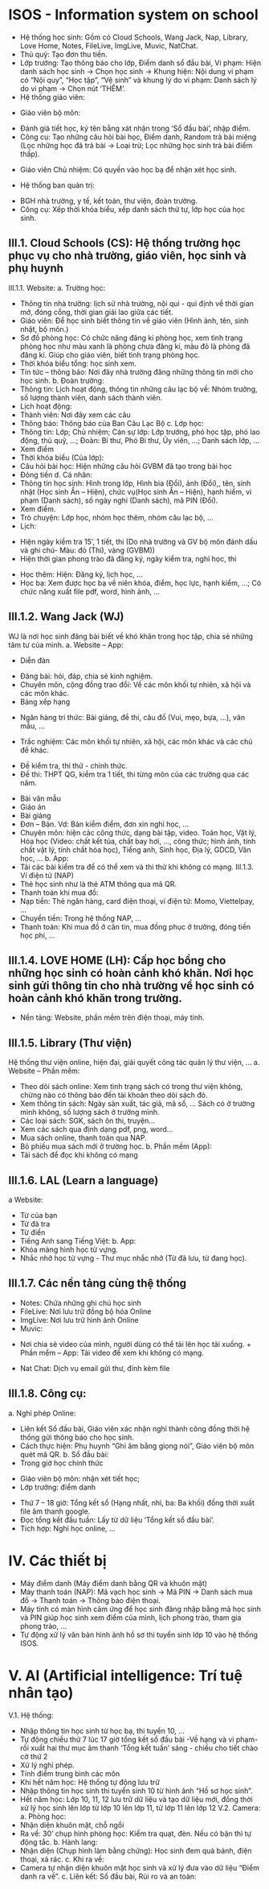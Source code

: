 # ISOS - Information system on school
- Hệ thống học sinh: Gồm có Cloud Schools, Wang Jack, Nap, Library, Love Home, Notes, FileLive, ImgLive, Muvic, NatChat.
- Thủ quỹ: Tạo đơn thu tiền.
- Lớp trưởng: Tạo thông báo cho lớp, Điểm danh sổ đầu bài, Vi phạm: Hiện danh sách học sinh -> Chọn học sinh -> Khung hiện: Nội dung vi phạm có “Nội quy”, “Học tập”, “Vệ sinh” và khung lý do vi phạm: Danh sách lý do vi phạm -> Chọn nút ‘THÊM’.
- Hệ thống giáo viên:
+ Giáo viên bộ môn:
- Đánh giá tiết học, ký tên bằng xát nhận trong ‘Sổ đầu bài’, nhập điểm.
- Công cụ: Tạo những câu hỏi bài học, Điểm danh, Random trả bài miệng (Lọc những học đã trả bài -> Loại trừ; Lọc những học sinh trả bài điểm thấp).
+ Giáo viên Chủ nhiệm: Có quyền vào học bạ để nhận xét học sinh.
- Hệ thống ban quản trị: 
+ BGH nhà trường, y tế, kết toán, thư viện, đoàn trường.
+ Công cụ: Xếp thời khóa biểu, xếp danh sách thứ tự, lớp học của học sinh.
## III.1. Cloud Schools (CS): Hệ thống trường học phục vụ cho nhà trường, giáo viên, học sinh và phụ huynh
III.1.1. Website:
a. Trường học:
- Thông tin nhà trường: lịch sử nhà trường, nội qui - qui định về thời gian mở, đóng cổng, thời gian giải lao giữa các tiết.
- Giáo viên: Để học sinh biết thông tin về giáo viên (Hình ảnh, tên, sinh nhật, bộ môn.)
- Sơ đồ phòng học: Có chức năng đăng kí phòng học, xem tình trạng phòng học như màu xanh là phòng chưa đăng kí, màu đỏ là phòng đã đăng kí. Giúp cho giáo viên, biết tình trạng phòng học.
- Thời khóa biểu tổng: học sinh xem.
- Tin tức – thông báo: Nơi đây nhà trường đăng những thông tin mới cho học sinh.
b. Đoàn trường: 
- Thông tin: Lịch hoạt động, thông tin những câu lạc bộ về: Nhóm trưởng, số lượng thành viên, danh sách thành viên.
- Lịch hoạt động:
- Thành viên: Nơi đây xem các câu 
- Thông báo: Thông báo của Ban Câu Lạc Bộ
c. Lớp học: 
- Thông tin: Lớp; Chủ nhiệm; Cán sự lớp: Lớp trưởng, phó học tập, phó lao động, thủ quỹ, …; Đoàn: Bí thư, Phó Bí thư, Ủy viên, …; Danh sách lớp, …
- Xem điểm
- Thời khóa biểu (Của lớp):
- Câu hỏi bài học: Hiện những câu hỏi GVBM đã tạo trong bài học
- Đóng tiền
 d. Cá nhân:
- Thông tin học sinh: Hình trong lớp, Hình bìa (Đổi), ảnh (Đổi),, tên, sinh nhật (Học sinh Ẩn – Hiện), chức vụ(Học sinh Ẩn – Hiện), hạnh hiểm, vi phạm (Danh sách), số ngày nghỉ (Danh sách), mã PIN (Đổi).
- Xem điểm.
- Trò chuyện: Lớp học, nhóm học thêm, nhóm câu lạc bộ, …
- Lịch:
+ Hiện ngày kiểm tra 15’, 1 tiết, thi (Do nhà trường và GV bộ môn đánh dấu và ghi chú- Màu: đỏ (Thi), vàng (GVBM)) 
+ Hiện thời gian phong trào đã đăng ký, ngày kiểm tra, nghỉ học, thi
- Học thêm: Hiện: Đăng ký, lịch học, …
- Học bạ: Xem được học bạ về niên khóa, điểm, học lực, hạnh kiểm, …; Có chức năng xuất file pdf, word, hình ảnh, …
## III.1.2. Wang Jack (WJ) 
WJ là nơi học sinh đăng bài biết về khó khăn trong học tập, chia sẻ những tâm tư của mình.
a. Website – App:
* Diễn đàn
- Đăng bài: hỏi, đáp, chia sẻ kinh nghiệm.
- Chuyên môn, cộng đồng trao đổi: Về các môn khối tự nhiên, xã hội và các môn khác.
- Bảng xếp hạng
* Ngân hàng tri thức: Bài giảng, đề thi, câu đố (Vui, mẹo, bựa, …), văn mẫu, …
- Trắc nghiệm: Các môn khối tự nhiên, xã hội, các môn khác và các chủ đề khác.
+ Đề kiểm tra, thi thử - chính thức.
+ Đề thi: THPT QG, kiểm tra 1 tiết, thi từng môn của các trường qua các năm. 
- Bài văn mẫu
- Giáo án
- Bài giảng
- Đơn – Bản. Vd: Bản kiểm điểm, đơn xin nghỉ học, …
- Chuyên môn: hiện các công thức, dạng bài tập, video. Toán học, Vật lý, Hóa học (Video: chất kết tủa, chất bay hơi, …, công thức; hình ảnh, tính chất vật lý, tính chất hóa học), Tiếng anh, Sinh học, Địa lý, GDCD, Văn học, …
b. App:
- Tải các bài kiểm tra để có thể xem và thi thử khi không có mạng.
 III.1.3. Ví điện tử (NAP)
- Thẻ học sinh như là thẻ ATM thông qua mã QR.
- Thanh toán khi mua đồ:
- Nạp tiền: Thẻ ngân hàng, card điện thoại, ví điện tử: Momo, Viettelpay, ...
- Chuyển tiền: Trong hệ thống NAP, …
- Thanh toán: Khi mua đồ ở căn tin, mua đồng phục ở trường, đóng tiền học phí, …
## III.1.4. LOVE HOME (LH): Cấp học bổng cho những học sinh có hoàn cảnh khó khăn. Nơi học sinh gửi thông tin cho nhà trường về học sinh có hoàn cảnh khó khăn trong trường.
- Nền tảng: Website, phần mềm trên điện thoại, máy tính.
## III.1.5. Library (Thư viện)
Hệ thống thư viện online, hiện đại, giải quyết công tác quản lý thư viện, …
a. Website – Phần mềm:
- Theo dõi sách online: Xem tình trạng sách có trong thư viện không, chừng nào có thông báo đến tài khoản theo dõi sách đó.
- Xem thông tin sách: Ngày sản xuất, tác giả, mã số, … Sách có ở trường mình không, số lượng sách ở trường mình.
- Các loại sách: SGK, sách ôn thi, truyện…
- Xem các sách qua định dạng pdf, png, word…
- Mua sách online, thanh toán qua NAP.
- Bỏ phiếu mua sách mới ở trường học.
 b. Phần mềm (App):
- Tải sách để đọc khi không có mạng
## III.1.6. LAL (Learn a language)
a Website:
- Từ của bạn
- Từ đã tra
- Từ điển
- Tiếng Anh sang Tiếng Việt:
b. App:
- Khóa màng hình học từ vựng.
- Nhắc nhở học từ vựng - Thư mục nhắc nhở (Từ đã lưu, từ đang học).
## III.1.7. Các nền tảng cùng thệ thống
- Notes: Chứa những ghi chú học sinh
- FileLive: Nơi lưu trữ đồng bộ hóa Online
- ImgLive: Nơi lưu trữ hình ảnh Online
- Muvic: 
+ Nơi chia sẻ video của mình, người dùng có thể tải lên học tải xuống.
 		+ Phần mềm – App: Tải video để xem khi không có mạng.
- Nat Chat: Dịch vụ email gửi thư, đính kèm file
## III.1.8. Công cụ:
a. Nghỉ phép Online: 
- Liên kết Sổ đầu bài, Giáo viên xác nhận nghỉ thành công đồng thời hệ thống gửi thông báo cho học sinh.
- Cách thực hiện: Phụ huynh “Ghi âm bằng giọng nói”, Giáo viên bộ môn quét mã QR.
b. Sổ đầu bài:
- Trong giờ học chính thức
+ Giáo viên bộ môn: nhận xét tiết học;
+ Lớp trưởng: điểm danh
- Thứ 7 – 18 giờ: Tổng kết sổ (Hạng nhất, nhì, ba: Ba khối) đồng thời xuất file âm thanh google.
- Đọc tổng kết đầu tuần: Lấy từ dữ liệu ‘Tổng kết sổ đầu bài’.
- Tích hợp: Nghỉ học online, …
# IV. Các thiết bị
- Máy điểm danh (Máy điểm danh bằng QR và khuôn mặt)
- Máy thanh toán (NAP): Mã vạch học sinh -> Mã PIN -> Danh sách mua đồ -> Thanh toán -> Thông báo điện thoại.
- Máy tính có màn hình cảm ứng để học sinh đăng nhập bằng mã học sinh và PIN giúp học sinh xem điểm của mình, lịch phong trào, tham gia phong trào, ...
- Tự động xử lý văn bản hình ảnh hồ sơ thi tuyển sinh lớp 10 vào hệ thống ISOS.
# V. AI (Artificial intelligence: Trí tuệ nhân tạo)
V.1. Hệ thống:
- Nhập thông tin học sinh từ học bạ, thi tuyển 10, …
- Tự động chiều thứ 7 lúc 17 giờ tổng kết sổ đầu bài -Về hạng và vi phạm- rồi xuất hai thư mục âm thanh ‘Tổng kết tuần’ sáng - chiều cho tiết chào cờ thứ 2
- Xử lý nghỉ phép.
- Tính điểm trung bình các môn
- Khi hết năm học: Hệ thống tự động lưu trữ
- Nhập thông tin học sinh thi tuyển sinh 10 từ hình ảnh “Hồ sơ học sinh”.
- Hết năm học: Lớp 10, 11, 12 lưu trữ dữ liệu và tạo dữ liệu mới, đồng thời xử lý học sinh lên lớp từ lớp 10 lên lớp 11, từ lớp 11 lên lớp 12
V.2. Camera:
a. Phòng học:
- Nhận diện khuôn mặt, chỗ ngồi
- Ra về: 30’ chụp hình phòng học: Kiểm tra quạt, đèn. Nếu có bận thì tự động tắc.
b. Hành lang:
- Nhận diện (Chụp hình làm bằng chứng): Học sinh đem quà bánh, điện thoại, xả rác.
c. Khi ra về:
- Camera tự nhận diện khuôn mặt học sinh và xử lý đưa vào dữ liệu “Điểm danh ra về”.
c. Liên kết: Sổ đầu bài, Rủi ro và an toàn:
